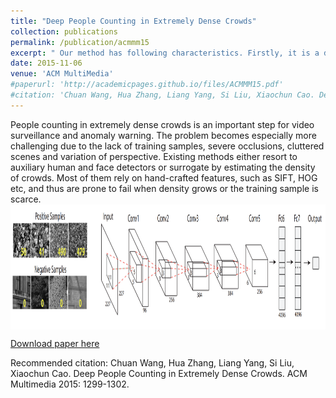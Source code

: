 ```yaml
---
title: "Deep People Counting in Extremely Dense Crowds"
collection: publications
permalink: /publication/acmmm15
excerpt: " Our method has following characteristics. Firstly, it is a deep model built on CNN to automatically learn e↵ective features for counting. Besides, to weaken influence of background like buildings and trees, we purposely enrich the training data with expanded negative samples whose ground truth counting is set as zero. With these negative samples, the robustness can be enhanced. <br/> <img src='/images/crowdcounting.png' width='400' height = '800' align=center>"
date: 2015-11-06
venue: 'ACM MultiMedia'
#paperurl: 'http://academicpages.github.io/files/ACMMM15.pdf'
#citation: 'Chuan Wang, Hua Zhang, Liang Yang, Si Liu, Xiaochun Cao. Deep People Counting in Extremely Dense Crowds. ACM Multimedia 2015: 1299-1302'
---
```

People counting in extremely dense crowds is an important step for video surveillance and anomaly warning. The problem becomes especially more challenging due to the lack
of training samples, severe occlusions, cluttered scenes and variation of perspective. Existing methods either resort to auxiliary human and face detectors or surrogate by estimating the density of crowds. Most of them rely on hand-crafted
features, such as SIFT, HOG etc, and thus are prone to fail when density grows or the training sample is scarce. 
<br/> <img src='/images/acmmm15framework.png' width="800" height = "200" align=center>


[Download paper here](http://academicpages.github.io/files/ACMMM15.pdf)

Recommended citation: Chuan Wang, Hua Zhang, Liang Yang, Si Liu, Xiaochun Cao. Deep People Counting in Extremely Dense Crowds. ACM Multimedia 2015: 1299-1302.
